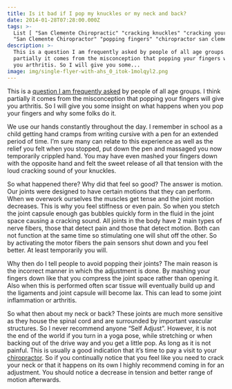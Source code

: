 ```yaml
---
title: Is it bad if I pop my knuckles or my neck and back?
date: 2014-01-28T07:28:00.000Z
tags: >-
  List [ "San Clemente Chiropractic" "cracking knuckles" "cracking your neck"
  "San Clemente Chiropractor" "popping fingers" "chiropractor san clemente" ]
description: >-
  This is a question I am frequently asked by people of all age groups. I think
  partially it comes from the misconception that popping your fingers will give
  you arthritis. So I will give you some...
image: img/single-flyer-with-ahs_0_itok-1molqyl2.png
---
```

This is a [](<>)[question I am frequently asked](../index.html "frequently asked questions") by people of all age groups. I think partially it comes from the misconception that popping your fingers will give you arthritis. So I will give you some insight on what happens when you pop your fingers and why some folks do it.

We use our hands constantly throughout the day. I remember in school as a child getting hand cramps from writing cursive with a pen for an extended period of time. I’m sure many can relate to this experience as well as the relief you felt when you stopped, put down the pen and massaged you now temporarily crippled hand. You may have even mashed your fingers down with the opposite hand and felt the sweet release of all that tension with the loud cracking sound of your knuckles.

So what happened there? Why did that feel so good? The answer is motion. Our joints were designed to have certain motions that they can perform. When we overwork ourselves the muscles get tense and the joint motion decreases. This is why you feel stiffness or even pain. So when you stetch the joint capsule enough gas bubbles quickly form in the fluid in the joint space causing a cracking sound. All joints in the body have 2 main types of nerve fibers, those that detect pain and those that detect motion. Both can not function at the same time so stimulating one will shut off the other. So by activating the motor fibers the pain sensors shut down and you feel better. At least temporarily you will.

Why then do I tell people to avoid popping their joints? The main reason is the incorrect manner in which the adjustment is done. By mashing your fingers down like that you compress the joint space rather than opening it. Also when this is performed often scar tissue will eventually build up and the ligaments and joint capsule will become lax. This can lead to some joint inflammation or arthritis.

So what then about my neck or back? These joints are much more sensitive as they house the spinal cord and are surrounded by important vascular structures. So I never recommend anyone “Self Adjust”. However, it is not the end of the world if you turn in a yoga pose, while stretching or when backing out of the drive way and you get a little pop. As long as it is not painful. This is usually a good indication that it’s time to pay a visit to your [](<>)[chiropractor](../meet-doctors.html "San Clemente Chiropractor"). So if you continually notice that you feel like you need to crack your neck or that it happens on its own I highly recommend coming in for an adjustment. You should notice a decrease in tension and better range of motion afterwards.